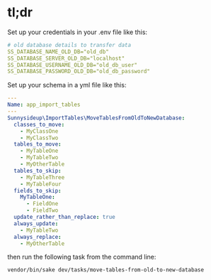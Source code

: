 # tl;dr

Set up your credentials in your .env file like this:

```yml
# old database details to transfer data
SS_DATABASE_NAME_OLD_DB="old_db"
SS_DATABASE_SERVER_OLD_DB="localhost"
SS_DATABASE_USERNAME_OLD_DB="old_db_user"
SS_DATABASE_PASSWORD_OLD_DB="old_db_password"
```

Set up your schema in a yml file like this:

```yml
---
Name: app_import_tables
---
Sunnysideup\ImportTables\MoveTablesFromOldToNewDatabase:
  classes_to_move:
    - MyClassOne
    - MyClassTwo
  tables_to_move:
    - MyTableOne
    - MyTableTwo
    - MyOtherTable
  tables_to_skip:
    - MyTableThree
    - MyTableFour
  fields_to_skip:
    MyTableOne:
      - FieldOne
      - FieldTwo
  update_rather_than_replace: true
  always_update:
    - MyTableTwo
  always_replace:
    - MyOtherTable

```

then run the following task from the command line:

```bash
vendor/bin/sake dev/tasks/move-tables-from-old-to-new-database
```
